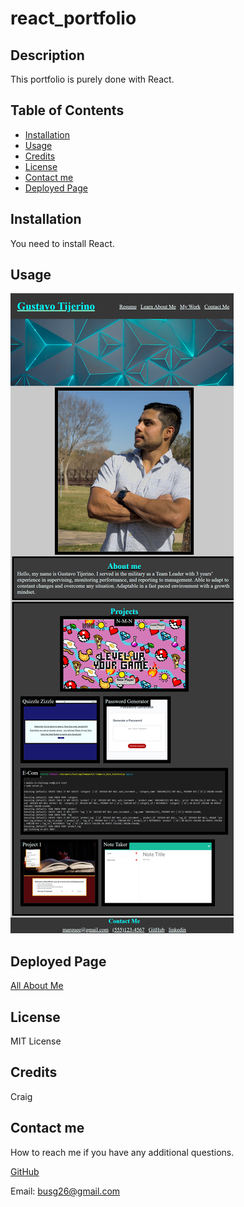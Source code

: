 # react_portfolio

## Description
This portfolio is purely done with React.

## Table of Contents
- [Installation](#installation)
- [Usage](#usage)
- [Credits](#credits)
- [License](#license)
- [Contact me](#contact-me)
- [Deployed Page](#deployed-page)

## Installation

 You need to install React.

## Usage


![How it works.](./src/components/assets/img/localhost_3000_.png)


## Deployed Page
[All About Me](https://gustavotijerino1.github.io/react_portfolio/)

## License

 MIT License

## Credits 

Craig

## Contact me
How to reach me if you have any additional questions.

[GitHub](https://github.com/GustavoTijerino1)

Email: busg26@gmail.com